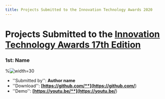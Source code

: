 ```yaml
---
title: Projects Submitted to the Innovation Technology Awards 2020
---
```

# Projects Submitted to the [Innovation Technology Awards 17th Edition](https://esug.github.io/2020-Conference/awardsCall2020.html)

### 1st: Name
%![](file://Medailles2019-01.png "width=30")
- ''Submitted by'': **Author name**
- ''Download'': **[https://github.com/**](https://github.com/**)
- ''Demo'': **[https://youtu.be/**](https://youtu.be/**)

